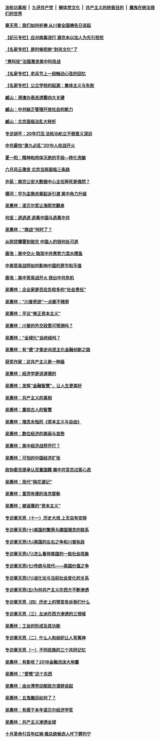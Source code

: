 

####  [法轮功真相](../../../../basic/blob/master/README.md?t=07010102) &nbsp;|&nbsp; [九评共产党](../../../../9ping.md/blob/master/README.md?t=07010102) &nbsp;|&nbsp; [解体党文化](../../../../jtdwh.md/blob/master/README.md?t=07010102)  &nbsp;|&nbsp; [共产主义的终极目的](../../../../gczydzjmd.md/blob/master/README.md?t=07010102) &nbsp;|&nbsp; [魔鬼在统治我们的世界](../../../../mgztzwmdsj.md/blob/master/README.md?t=07010102) 

#### [章天亮：我们如何祈祷 从川普全国祷告日说起](../pages/nsc423/n11944627.md?t=07010102) 

#### [【纪元专栏】应对病毒流行 渥京未以加人为先引担忧](../pages/nsc423/n11875714.md?t=07010102) 

#### [【名家专栏】是时候拒绝“封杀文化”了](../pages/nsc423/n11814093.md?t=07010102) 

#### [“黑科技”治国激发美中科技战](../pages/nsc423/n11638056.md?t=07010102) 

#### [【名家专栏】老兵节上一段触动心弦的回忆](../pages/nsc423/n11646016.md?t=07010102) 

#### [【名家专栏】公立学校的起源：集体主义与失败](../pages/nsc423/n11601833.md?t=07010102) 

#### [臧山：港澳办表态透露四大关键](../pages/nsc423/n11421628.md?t=07010102) 

#### [臧山：中共缺乏管理开放社会的能力](../pages/nsc423/n11407457.md?t=07010102) 

#### [臧山：北京面临治乱大转折](../pages/nsc423/n11406895.md?t=07010102) 

#### [专访胡平：20年打压 法轮功屹立不倒意义深远](../pages/nsc423/n11398800.md?t=07010102) 

#### [中共最怕“逢九必乱”2019人权战开火](../pages/nsc423/n11385248.md?t=07010102) 

#### [夏一阳：精神和肉体灭绝的手段—转化洗脑](../pages/nsc423/n11368250.md?t=07010102) 

#### [六月风云激变 北京当局面临三条路](../pages/nsc423/n11313668.md?t=07010102) 

#### [许茹：南京公安大数据中心主任猝死是偶然？](../pages/nsc423/n11064744.md?t=07010102) 

#### [横河：华为孟晚舟案起诉引渡 美中角力升级](../pages/nsc423/n11027230.md?t=07010102) 

#### [吴惠林：诺贝尔奖让海耶克翻身](../pages/nsc423/n10890049.md?t=07010102) 

#### [何坚：逃逃逃 逃离中国与逃离中共](../pages/nsc423/n10592891.md?t=07010102) 

#### [吴惠林：“商战”何时了？](../pages/nsc423/n10573558.md?t=07010102) 

#### [从网贷爆雷到股灾 中国人的钱何处可逃](../pages/nsc423/n10572800.md?t=07010102) 

#### [唐浩：美中交火 隐现中共黑势力混水摸鱼](../pages/nsc423/n10544040.md?t=07010102) 

#### [中美贸易战将如何影响中国的房市和币值](../pages/nsc423/n10543697.md?t=07010102) 

#### [唐浩：美中贸易战开火 烧出中共危机](../pages/nsc423/n10540126.md?t=07010102) 

#### [吴惠林：企业家是否应负较多的“社会责任”](../pages/nsc423/n10535022.md?t=07010102) 

#### [吴惠林：“川普奇迹”一点都不稀奇](../pages/nsc423/n10512808.md?t=07010102) 

#### [吴惠林：平议“修正资本主义”](../pages/nsc423/n10495724.md?t=07010102) 

#### [吴惠林：川普的外交政策可预测吗？](../pages/nsc423/n10462387.md?t=07010102) 

#### [吴惠林：“全球化”会终结吗？](../pages/nsc423/n10452838.md?t=07010102) 

#### [吴惠林：有“德”才能走向民主化金融创新之路](../pages/nsc423/n10432292.md?t=07010102) 

#### [获奖作家：这共产主义是一种癌](../pages/nsc423/n10431541.md?t=07010102) 

#### [吴惠林：经济学是讲道德的](../pages/nsc423/n10398014.md?t=07010102) 

#### [吴惠林：发挥“金融智慧”，让人生更美好](../pages/nsc423/n10375019.md?t=07010102) 

#### [吴惠林：共产主义的真相](../pages/nsc423/n10351394.md?t=07010102) 

#### [吴惠林：重拾古人的智慧](../pages/nsc423/n10337691.md?t=07010102) 

#### [吴惠林：理念永恒的《资本主义与自由》](../pages/nsc423/n10316274.md?t=07010102) 

#### [吴惠林：数位经济的美丽与哀愁](../pages/nsc423/n10292946.md?t=07010102) 

#### [吴惠林：美中经济战将开打？](../pages/nsc423/n10258825.md?t=07010102) 

#### [吴惠林：可怕的中国经济扩张](../pages/nsc423/n10219147.md?t=07010102) 

#### [政协委员提承认双重国籍 揭中共官员过客心态](../pages/nsc423/n10208809.md?t=07010102) 

#### [吴惠林：现代“桃花源记”](../pages/nsc423/n10185234.md?t=07010102) 

#### [吴惠林：富而有德的洛克斐勒](../pages/nsc423/n10142264.md?t=07010102) 

#### [吴惠林：被诬蔑的“资本主义”](../pages/nsc423/n10124816.md?t=07010102) 

#### [专访章天亮（十一）历史大戏 上天自有安排](../pages/nsc423/n10094905.md?t=07010102) 

#### [专访章天亮(十)美国的繁荣与建国理念的联系](../pages/nsc423/n10094899.md?t=07010102) 

#### [专访章天亮(九)美国的左右之争和川普执政](../pages/nsc423/n10094889.md?t=07010102) 

#### [专访章天亮(八)怎么看待美国的一些社会现象](../pages/nsc423/n10094857.md?t=07010102) 

#### [专访章天亮(七)传统与现代——美国价值之争](../pages/nsc423/n10093140.md?t=07010102) 

#### [专访章天亮(六)进化论与当前社会变化的关系](../pages/nsc423/n10092036.md?t=07010102) 

#### [专访章天亮(五)为何共产主义在西方不断渗透](../pages/nsc423/n10083620.md?t=07010102) 

#### [专访章天亮（四）历史上的预言告诉我们什么](../pages/nsc423/n10083606.md?t=07010102) 

#### [专访章天亮（三）左派在西方渗透的三领域](../pages/nsc423/n10081115.md?t=07010102) 

#### [吴惠林：工会的形成及其功能](../pages/nsc423/n10080633.md?t=07010102) 

#### [专访章天亮（二）什么人和组织让人背离神](../pages/nsc423/n10076637.md?t=07010102) 

#### [专访章天亮（一）不同民族的三个共同记忆](../pages/nsc423/n10074188.md?t=07010102) 

#### [吴惠林：有影呒？2018金融泡沫大地震](../pages/nsc423/n10040534.md?t=07010102) 

#### [吴惠林：“爱情”这个东西](../pages/nsc423/n10019423.md?t=07010102) 

#### [吴惠林：由台湾劳动部政次请辞说起](../pages/nsc423/n9979679.md?t=07010102) 

#### [吴惠林：五鬼搬运如何了？](../pages/nsc423/n9925338.md?t=07010102) 

#### [吴惠林：有感于本年诺贝尔经济学奖](../pages/nsc423/n9871883.md?t=07010102) 

#### [吴惠林：共产主义渗透全球](../pages/nsc423/n9812748.md?t=07010102) 

#### [十月革命引百年红祸 俄总统候选人吁下葬列宁](../pages/nsc423/n9810182.md?t=07010102) 

